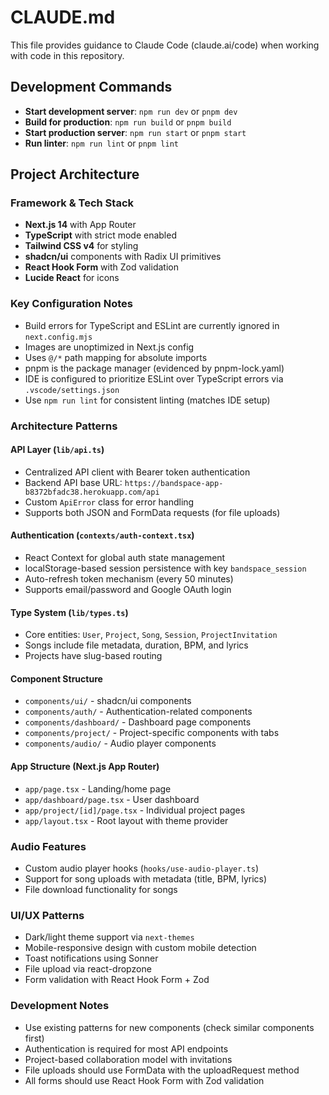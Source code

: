 # CLAUDE.md

This file provides guidance to Claude Code (claude.ai/code) when working with code in this repository.

## Development Commands

- **Start development server**: `npm run dev` or `pnpm dev`
- **Build for production**: `npm run build` or `pnpm build`
- **Start production server**: `npm run start` or `pnpm start`
- **Run linter**: `npm run lint` or `pnpm lint`

## Project Architecture

### Framework & Tech Stack
- **Next.js 14** with App Router
- **TypeScript** with strict mode enabled
- **Tailwind CSS v4** for styling
- **shadcn/ui** components with Radix UI primitives
- **React Hook Form** with Zod validation
- **Lucide React** for icons

### Key Configuration Notes
- Build errors for TypeScript and ESLint are currently ignored in `next.config.mjs`
- Images are unoptimized in Next.js config
- Uses `@/*` path mapping for absolute imports
- pnpm is the package manager (evidenced by pnpm-lock.yaml)
- IDE is configured to prioritize ESLint over TypeScript errors via `.vscode/settings.json`
- Use `npm run lint` for consistent linting (matches IDE setup)

### Architecture Patterns

#### API Layer (`lib/api.ts`)
- Centralized API client with Bearer token authentication
- Backend API base URL: `https://bandspace-app-b8372bfadc38.herokuapp.com/api`
- Custom `ApiError` class for error handling
- Supports both JSON and FormData requests (for file uploads)

#### Authentication (`contexts/auth-context.tsx`)
- React Context for global auth state management
- localStorage-based session persistence with key `bandspace_session`
- Auto-refresh token mechanism (every 50 minutes)
- Supports email/password and Google OAuth login

#### Type System (`lib/types.ts`)
- Core entities: `User`, `Project`, `Song`, `Session`, `ProjectInvitation`
- Songs include file metadata, duration, BPM, and lyrics
- Projects have slug-based routing

#### Component Structure
- `components/ui/` - shadcn/ui components
- `components/auth/` - Authentication-related components
- `components/dashboard/` - Dashboard page components
- `components/project/` - Project-specific components with tabs
- `components/audio/` - Audio player components

#### App Structure (Next.js App Router)
- `app/page.tsx` - Landing/home page
- `app/dashboard/page.tsx` - User dashboard
- `app/project/[id]/page.tsx` - Individual project pages
- `app/layout.tsx` - Root layout with theme provider

### Audio Features
- Custom audio player hooks (`hooks/use-audio-player.ts`)
- Support for song uploads with metadata (title, BPM, lyrics)
- File download functionality for songs

### UI/UX Patterns
- Dark/light theme support via `next-themes`
- Mobile-responsive design with custom mobile detection
- Toast notifications using Sonner
- File upload via react-dropzone
- Form validation with React Hook Form + Zod

### Development Notes
- Use existing patterns for new components (check similar components first)
- Authentication is required for most API endpoints
- Project-based collaboration model with invitations
- File uploads should use FormData with the uploadRequest method
- All forms should use React Hook Form with Zod validation